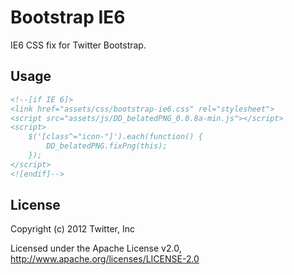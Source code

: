 
Bootstrap IE6
===

IE6 CSS fix for Twitter Bootstrap.

## Usage

```html
<!--[if IE 6]>
<link href="assets/css/bootstrap-ie6.css" rel="stylesheet">
<script src="assets/js/DD_belatedPNG_0.0.8a-min.js"></script>
<script>
	$('[class^="icon-"]').each(function() {
		DD_belatedPNG.fixPng(this);
	});
</script>
<![endif]-->
```

## License

Copyright (c) 2012 Twitter, Inc

Licensed under the Apache License v2.0, http://www.apache.org/licenses/LICENSE-2.0
